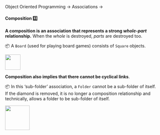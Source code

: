 <link rel="stylesheet" href="{{baseUrl}}/css/textbook.css">

<div class="website-content">

<div id="path">Object Oriented Programming → Associations →</div>

<div id="title">

#### Composition :two:

</div>

<div id="body">

**A composition is an association that represents a strong _whole-part_ relationship.** When the _whole_ is destroyed, _parts_ are destroyed too.

<panel src="../../../uml/classDiagrams/composition/what/full.md#title-and-body" boilerplate header=":mortar_board: Tools → UML → Class Diagrams → Composition" expanded/>

<p/>

<tip-box>

:package: A `Board` (used for playing board games) consists of `Square` objects.

<img src="{{baseUrl}}/oopDesign/associations/composition/images/boardSquare.png" height="50" />
<p/>

</tip-box>

**Composition also implies that there cannot be cyclical links**. 

<tip-box>

:package: In this ‘sub-folder’ association, a `Folder` cannot be a sub-folder of itself. If the diamond is removed, it is no longer a composition relationship and technically, allows a folder to be sub-folder of itself.

<img src="{{baseUrl}}/oopDesign/associations/composition/images/folder.png" height="80" />
<p/>

</tip-box>

</div>

<div id="extras">
</div>

</div>

